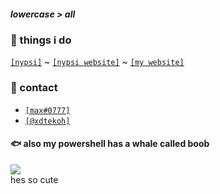 ##### lowercase > all

### 🍪 things i do
[`[nypsi]`](https://github.com/tekoh/nypsi) ~ [`[nypsi website]`](https://github.com/nypsi/nypsi.github.io) ~ [`[my website]`](https://github.com/tekoh/tekoh.github.io)

### 🍒 contact
 - [`[max#0777]`](https://discord.gg/hJTDNST)
 - [`[@xdtekoh]`](https://twitter.com/xdtekoh)

#### 🐟 also my powershell has a whale called boob
<img src="https://i.imgur.com/XrThOHL.png">
<br>hes so cute

